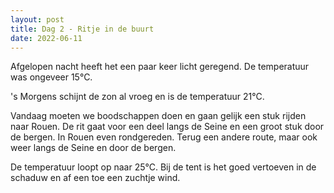```yaml
---
layout: post
title: Dag 2 - Ritje in de buurt
date: 2022-06-11
---
```

Afgelopen nacht heeft het een paar keer licht geregend.  De temperatuur was ongeveer 15°C.

's Morgens schijnt de zon al vroeg en is de temperatuur 21°C.  

Vandaag moeten we boodschappen doen en gaan gelijk een stuk rijden naar Rouen.  De rit gaat voor een deel langs de Seine en een groot stuk door de bergen. In Rouen even rondgereden. Terug een andere route, maar ook weer langs de Seine en door de bergen.  

De temperatuur loopt op naar 25°C. Bij de tent is het goed vertoeven in de schaduw en af een toe een zuchtje wind.
